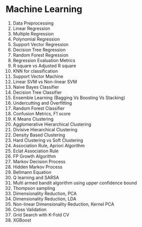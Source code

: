 # Machine Learning

1. Data Preprocessing
2. Linear Regression
3. Multiple Regression
4. Polynomial Regression
5. Support Vector Regression
6. Decision Tree Regression
7. Random Forest Regression
8. Regression Evaluation Metrics
9. R square vs Adjusted R square
10. KNN for classification
11. Support Vector Machine
12. Linear SVM vs Non-linear SVM
13. Naive Bayes Classifier
14. Decision Tree Classifier
15. Ensemble Learning (Bagging Vs Boosting Vs Stacking)
16. Undercutting and Overfitting
17. Random Forest Classifier
18. Confusion Metrics, F1 score
19. K Means Clustering
20. Agglomerative Hierarchical Clustering
21. Divisive Hierarchical Clustering
22. Density Based Clustering
23. Hard Clustering vs Soft Clustering
24. Association Rule, Apriori Algorithm
25. Eclat Association Rule
26. FP Growth Algorithm
27. Markov Decision Process
28. Hidden Markov Process
29. Bellmann Equation
30. Q learning and SARSA
31. Multi armed bandit algorithm using upper confidence bound
32. Thompson sampling
33. Dimensionality Reduction, PCA
34. Dimensionality Reduction, LDA
35. Non-linear Dimensionality Reduction, Kernel PCA
36. Cross Validation
37. Grid Search with K-Fold CV
38. XGBoost
